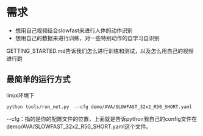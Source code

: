 # 需求
- 想用自己视频结合slowfast来进行人体的动作识别
- 想用自己的数据来进行训练，对一些特别动作的自学习自识别

GETTING_STARTED.md告诉我们怎么进行训练和测试，以及怎么用自己的视频进行跑

## 最简单的运行方式
linux环境下
```
python tools/run_net.py  --cfg demo/AVA/SLOWFAST_32x2_R50_SHORT.yaml
```
--cfg：指的是你的配置文件的位置，上面就是告诉python我自己的config文件在demo/AVA/SLOWFAST_32x2_R50_SHORT.yaml这个文件。

